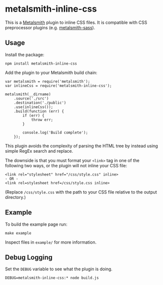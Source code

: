 # metalsmith-inline-css

This is a [Metalsmith](http://www.metalsmith.io/) plugin to inline CSS files.
It is compatible with CSS preprocessor plugins (e.g. [metalsmith-sass](https://github.com/stevenschobert/metalsmith-sass)).

## Usage

Install the package:
```
npm install metalsmith-inline-css
```

Add the plugin to your Metalsmith build chain:
```
var metalsmith = require('metalsmith');
var inlineCss = require('metalsmith-inline-css');

metalsmith(__dirname)
    .source('./src')
    .destination('./public')
    .use(inlineCss());
    .build(function (err) {
        if (err) {
            throw err;
        }

        console.log('Build complete');
    });
```

This plugin avoids the complexity of parsing the HTML tree by instead using simple RegEx search and replace.

The downside is that you must format your `<link>` tag in one of the following two ways, or the plugin will not inline your CSS file:
```
<link rel="stylesheet" href="/css/style.css" inline>
- OR -
<link rel=stylesheet href=/css/style.css inline>
```

(Replace `/css/style.css` with the path to your CSS file relative to the output directory.)

## Example

To build the example page run:

```
make example
```

Inspect files in `example/` for more information.

## Debug Logging

Set the `DEBUG` variable to see what the plugin is doing.
```
DEBUG=metalsmith-inline-css:* node build.js
```

